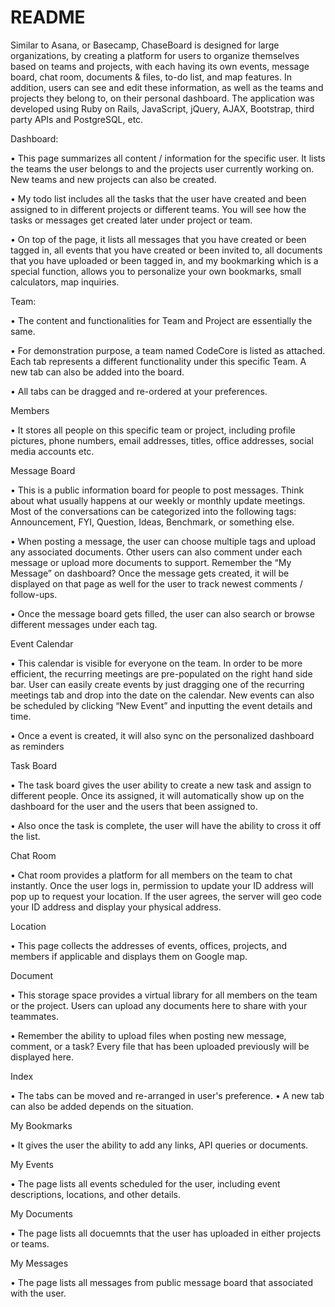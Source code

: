 # README

Similar to Asana, or Basecamp, ChaseBoard is designed for large organizations, by creating a platform for users to organize themselves based on teams and projects, with each having its own events, message board, chat room, documents & files, to-do list, and map features. In addition, users can see and edit these information, as well as the teams and projects they belong to, on their personal dashboard. The application was developed using Ruby on Rails, JavaScript, jQuery, AJAX, Bootstrap, third party APIs and PostgreSQL, etc.

Dashboard:•	This page summarizes all content / information for the specific user. It lists the teams the user belongs to and the projects user currently working on. New teams and new projects can also be created.•	My todo list includes all the tasks that the user have created and been assigned to in different projects or different teams. You will see how the tasks or messages get created later under project or team.•	On top of the page, it lists all messages that you have created or been tagged in, all events that you have created or been invited to, all documents that you have uploaded or been tagged in, and my bookmarking which is a special function, allows you to personalize your own bookmarks, small calculators, map inquiries.Team:•	The content and functionalities for Team and Project are essentially the same.•	For demonstration purpose, a team named CodeCore is listed as attached. Each tab represents a different functionality under this specific Team. A new tab can also be added into the board.•	All tabs can be dragged and re-ordered at your preferences.Members•	It stores all people on this specific team or project, including profile pictures, phone numbers, email addresses, titles, office addresses, social media accounts etc.Message Board•	This is a public information board for people to post messages. Think about what usually happens at our weekly or monthly update meetings. Most of the conversations can be categorized into the following tags: Announcement, FYI, Question, Ideas, Benchmark, or something else.•	When posting a message, the user can choose multiple tags and upload any associated documents. Other users can also comment under each message or upload more documents to support. Remember the “My Message” on dashboard? Once the message gets created, it will be displayed on that page as well for the user to track newest comments / follow-ups.•	Once the message board gets filled, the user can also search or browse different messages under each tag.Event Calendar•	This calendar is visible for everyone on the team. In order to be more efficient, the recurring meetings are pre-populated on the right hand side bar. User can easily create events by just dragging one of the recurring meetings tab and drop into the date on the calendar. New events can also be scheduled by clicking “New Event” and inputting the event details and time.•	Once a event is created, it will also sync on the personalized dashboard as remindersTask Board•	The task board gives the user ability to create a new task and assign to different people. Once its assigned, it will automatically show up on the dashboard for the user and the users that been assigned to.•	Also once the task is complete, the user will have the ability to cross it off the list.Chat Room•	Chat room provides a platform for all members on the team to chat instantly. Once the user logs in, permission to update your ID address will pop up to request your location. If the user agrees, the server will geo code your ID address and display your physical address.Location•	This page collects the addresses of events, offices, projects, and members if applicable and displays them on Google map.Document•	This storage space provides a virtual library for all members on the team or the project. Users can upload any documents here to share with your teammates.•	Remember the ability to upload files when posting new message, comment, or a task? Every file that has been uploaded previously will be displayed here.Index•	The tabs can be moved and re-arranged in user's preference.•	A new tab can also be added depends on the situation.My Bookmarks•	It gives the user the ability to add any links, API queries or documents.My Events•	The page lists all events scheduled for the user, including event descriptions, locations, and other details.My Documents•	The page lists all docuemnts that the user has uploaded in either projects or teams.My Messages•	The page lists all messages from public message board that associated with the user.